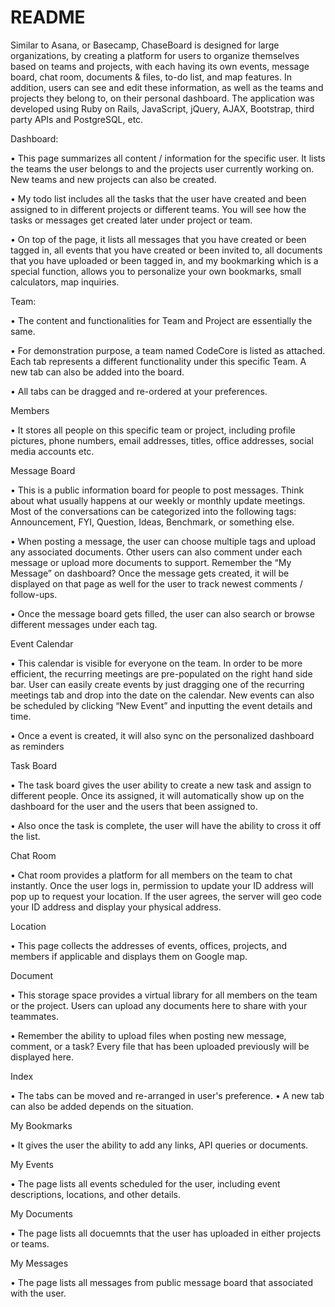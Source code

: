 # README

Similar to Asana, or Basecamp, ChaseBoard is designed for large organizations, by creating a platform for users to organize themselves based on teams and projects, with each having its own events, message board, chat room, documents & files, to-do list, and map features. In addition, users can see and edit these information, as well as the teams and projects they belong to, on their personal dashboard. The application was developed using Ruby on Rails, JavaScript, jQuery, AJAX, Bootstrap, third party APIs and PostgreSQL, etc.

Dashboard:•	This page summarizes all content / information for the specific user. It lists the teams the user belongs to and the projects user currently working on. New teams and new projects can also be created.•	My todo list includes all the tasks that the user have created and been assigned to in different projects or different teams. You will see how the tasks or messages get created later under project or team.•	On top of the page, it lists all messages that you have created or been tagged in, all events that you have created or been invited to, all documents that you have uploaded or been tagged in, and my bookmarking which is a special function, allows you to personalize your own bookmarks, small calculators, map inquiries.Team:•	The content and functionalities for Team and Project are essentially the same.•	For demonstration purpose, a team named CodeCore is listed as attached. Each tab represents a different functionality under this specific Team. A new tab can also be added into the board.•	All tabs can be dragged and re-ordered at your preferences.Members•	It stores all people on this specific team or project, including profile pictures, phone numbers, email addresses, titles, office addresses, social media accounts etc.Message Board•	This is a public information board for people to post messages. Think about what usually happens at our weekly or monthly update meetings. Most of the conversations can be categorized into the following tags: Announcement, FYI, Question, Ideas, Benchmark, or something else.•	When posting a message, the user can choose multiple tags and upload any associated documents. Other users can also comment under each message or upload more documents to support. Remember the “My Message” on dashboard? Once the message gets created, it will be displayed on that page as well for the user to track newest comments / follow-ups.•	Once the message board gets filled, the user can also search or browse different messages under each tag.Event Calendar•	This calendar is visible for everyone on the team. In order to be more efficient, the recurring meetings are pre-populated on the right hand side bar. User can easily create events by just dragging one of the recurring meetings tab and drop into the date on the calendar. New events can also be scheduled by clicking “New Event” and inputting the event details and time.•	Once a event is created, it will also sync on the personalized dashboard as remindersTask Board•	The task board gives the user ability to create a new task and assign to different people. Once its assigned, it will automatically show up on the dashboard for the user and the users that been assigned to.•	Also once the task is complete, the user will have the ability to cross it off the list.Chat Room•	Chat room provides a platform for all members on the team to chat instantly. Once the user logs in, permission to update your ID address will pop up to request your location. If the user agrees, the server will geo code your ID address and display your physical address.Location•	This page collects the addresses of events, offices, projects, and members if applicable and displays them on Google map.Document•	This storage space provides a virtual library for all members on the team or the project. Users can upload any documents here to share with your teammates.•	Remember the ability to upload files when posting new message, comment, or a task? Every file that has been uploaded previously will be displayed here.Index•	The tabs can be moved and re-arranged in user's preference.•	A new tab can also be added depends on the situation.My Bookmarks•	It gives the user the ability to add any links, API queries or documents.My Events•	The page lists all events scheduled for the user, including event descriptions, locations, and other details.My Documents•	The page lists all docuemnts that the user has uploaded in either projects or teams.My Messages•	The page lists all messages from public message board that associated with the user.